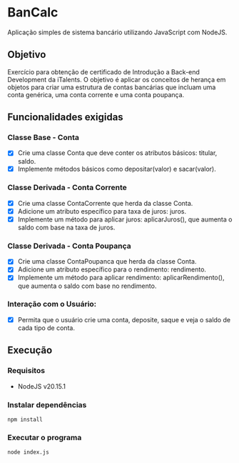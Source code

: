 # BanCalc
Aplicação simples de sistema bancário utilizando JavaScript com NodeJS.

## Objetivo
Exercício para obtenção de certificado de Introdução a Back-end Development da iTalents. O objetivo é aplicar os conceitos de herança em objetos para criar uma estrutura de contas bancárias que incluam uma conta genérica, uma conta corrente e uma conta poupança.

## Funcionalidades exigidas

### Classe Base - Conta
- [x] Crie uma classe Conta que deve conter os atributos básicos: titular,
saldo.
- [x] Implemente métodos básicos como depositar(valor) e
sacar(valor).

### Classe Derivada - Conta Corrente
- [x] Crie uma classe ContaCorrente que herda da classe Conta.
- [X] Adicione um atributo específico para taxa de juros: juros.
- [X] Implemente um método para aplicar juros: aplicarJuros(), que
aumenta o saldo com base na taxa de juros.

### Classe Derivada - Conta Poupança
- [X] Crie uma classe ContaPoupanca que herda da classe Conta.
- [X] Adicione um atributo específico para o rendimento: rendimento.
- [x] Implemente um método para aplicar rendimento:
aplicarRendimento(), que aumenta o saldo com base no
rendimento.

### Interação com o Usuário:
- [x] Permita que o usuário crie uma conta, deposite, saque e veja o saldo de cada
tipo de conta.

## Execução
### Requisitos
- NodeJS v20.15.1

### Instalar dependências
`
    npm install
`

### Executar o programa
`
    node index.js
`
